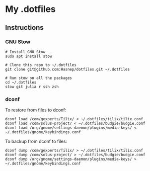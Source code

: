 # My .dotfiles

## Instructions

### GNU Stow

```shell
# Install GNU Stow
sudo apt install stow

# Clone this repo to ~/.dotfiles
git clone git@github.com:Hasnep/dotfiles.git ~/.dotfiles

# Run stow on all the packages
cd ~/.dotfiles
stow git julia r ssh zsh
```

### dconf

To restore from files to dconf:

```shell
dconf load /com/gexperts/Tilix/ < ~/.dotfiles/tilix/tilix.conf
dconf load /com/solus-project/ < ~/.dotfiles/budgie/budgie.conf
dconf load /org/gnome/settings-daemon/plugins/media-keys/ < ~/.dotfiles/gnome/keybindings.conf
```

To backup from dconf to files:

```shell
dconf dump /com/gexperts/Tilix/ > ~/.dotfiles/tilix/tilix.conf
dconf dump /com/solus-project/ > ~/.dotfiles/budgie/budgie.conf
dconf dump /org/gnome/settings-daemon/plugins/media-keys/ > ~/.dotfiles/gnome/keybindings.conf 
```
